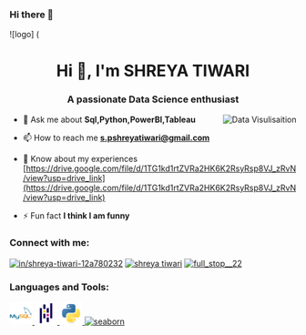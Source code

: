 ### Hi there 👋
![logo] (
<h1 align="center">Hi 👋, I'm SHREYA TIWARI</h1>
<h3 align="center">A passionate Data Science enthusiast</h3>
<img align ="right" alt="Data Visulisaition",width="400",src="https://img.freepik.com/premium-vector/girl-coding-designing-with-pc-illustration_418302-2383.jpg?w=740">

- 💬 Ask me about **Sql,Python,PowerBI,Tableau**

- 📫 How to reach me **s.pshreyatiwari@gmail.com**

- 📄 Know about my experiences [https://drive.google.com/file/d/1TG1kd1rtZVRa2HK6K2RsyRsp8VJ_zRvN/view?usp=drive_link](https://drive.google.com/file/d/1TG1kd1rtZVRa2HK6K2RsyRsp8VJ_zRvN/view?usp=drive_link)

- ⚡ Fun fact **I think I am funny**

<h3 align="left">Connect with me:</h3>
<p align="left">
<a href="https://linkedin.com/in/in/shreya-tiwari-12a780232" target="blank"><img align="center" src="https://raw.githubusercontent.com/rahuldkjain/github-profile-readme-generator/master/src/images/icons/Social/linked-in-alt.svg" alt="in/shreya-tiwari-12a780232" height="30" width="40" /></a>
<a href="https://fb.com/shreya tiwari" target="blank"><img align="center" src="https://raw.githubusercontent.com/rahuldkjain/github-profile-readme-generator/master/src/images/icons/Social/facebook.svg" alt="shreya tiwari" height="30" width="40" /></a>
<a href="https://instagram.com/full_stop__22" target="blank"><img align="center" src="https://raw.githubusercontent.com/rahuldkjain/github-profile-readme-generator/master/src/images/icons/Social/instagram.svg" alt="full_stop__22" height="30" width="40" /></a>
</p>

<h3 align="left">Languages and Tools:</h3>
<p align="left"> <a href="https://www.mysql.com/" target="_blank" rel="noreferrer"> <img src="https://raw.githubusercontent.com/devicons/devicon/master/icons/mysql/mysql-original-wordmark.svg" alt="mysql" width="40" height="40"/> </a> <a href="https://pandas.pydata.org/" target="_blank" rel="noreferrer"> <img src="https://raw.githubusercontent.com/devicons/devicon/2ae2a900d2f041da66e950e4d48052658d850630/icons/pandas/pandas-original.svg" alt="pandas" width="40" height="40"/> </a> <a href="https://www.python.org" target="_blank" rel="noreferrer"> <img src="https://raw.githubusercontent.com/devicons/devicon/master/icons/python/python-original.svg" alt="python" width="40" height="40"/> </a> <a href="https://seaborn.pydata.org/" target="_blank" rel="noreferrer"> <img src="https://seaborn.pydata.org/_images/logo-mark-lightbg.svg" alt="seaborn" width="40" height="40"/> </a> </p>

<!--
**shreyalll/shreyalll** is a ✨ _special_ ✨ repository because its `README.md` (this file) appears on your GitHub profile.

Here are some ideas to get you started:

- 🔭 I’m currently working on ...
- 🌱 I’m currently learning ...
- 👯 I’m looking to collaborate on ...
- 🤔 I’m looking for help with ...
- 💬 Ask me about ...
- 📫 How to reach me: ...
- 😄 Pronouns: ...
- ⚡ Fun fact: ...
-->
